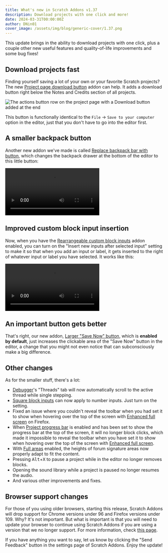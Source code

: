 ```yaml
---
title: What's new in Scratch Addons v1.37
description: Download projects with one click and more!
date: 2024-03-31T00:00:00Z
author: DNin01
cover_image: /assets/img/blog/generic-cover/1.37.png
---
```


This update brings in the ability to download projects with one click, plus a couple other new useful features and quality-of-life improvements and some bug fixes!

## Download projects fast

Finding yourself saving a lot of your own or your favorite Scratch projects? The new [Project page download button](https://scratch.mit.edu/scratch-addons-extension/settings#download-button) addon can help. It adds a download button right below the Notes and Credits section of all projects.

![The actions button row on the project page with a Download button added at the end](/assets/img/blog/v1-37-released/projectpage-download-button.png)

This button is functionally identical to the `File` → `Save to your computer` option in the editor, just that you don't have to go into the editor first.

## A smaller backpack button

Another new addon we've made is called [Replace backpack bar with button](https://scratch.mit.edu/scratch-addons-extension/settings#hide-backpack), which changes the backpack drawer at the bottom of the editor to this little button:

<video src="/assets/img/blog/v1-37-released/small-backpack-button.mp4" controls type="video/mp4" autoplay loop></video>

## Improved custom block input insertion

Now, when you have the [Rearrangeable custom block inputs](https://scratch.mit.edu/scratch-addons-extension/settings#reorder-custom-inputs) addon enabled, you can turn on the "Insert new inputs after selected input" setting to make it so that when you add an input or label, it gets inserted to the right of whatever input or label you have selected. It works like this:

<video src="/assets/img/blog/v1-37-released/better-parameters.mp4" controls type="video/mp4" autoplay loop></video>

## An important button gets better

That's right, our new addon, [Larger "Save Now" button](https://scratch.mit.edu/scratch-addons-extension/settings#big-save-button), which is **enabled by default**, just increases the clickable area of the "Save Now" button in the editor, a change that you might not even notice that can subconsciously make a big difference.

## Other changes

As for the smaller stuff, there's a lot:
- [Debugger](https://scratch.mit.edu/scratch-addons-extension/settings#debugger)'s "Threads" tab will now automatically scroll to the active thread while single stepping.
- [Square block inputs](https://scratch.mit.edu/scratch-addons-extension/settings#editor-square-inputs) can now apply to number inputs. Just turn on the setting.
- Fixed an issue where you couldn't reveal the toolbar when you had set it to show when hovering over the top of the screen with [Enhanced full screen](https://scratch.mit.edu/scratch-addons-extension/settings#fullscreen) on Firefox.
- When [Project progress bar](https://scratch.mit.edu/scratch-addons-extension/settings#progress-bar) is enabled and has been set to show the progress bar at the top of the screen, it will no longer block clicks, which made it impossible to reveal the toolbar when you have set it to show when hovering over the top of the screen with [Enhanced full screen](https://scratch.mit.edu/scratch-addons-extension/settings#fullscreen).
- With [Full areas](https://scratch.mit.edu/scratch-addons-extension/settings#full-signature) enabled, the heights of forum signature areas now properly adapt to fit the content.
- Pressing <kbd>Alt</kbd>+<kbd>X</kbd> to pause a project while in the editor no longer removes blocks.
- Opening the sound library while a project is paused no longer resumes the audio.
- And various other improvements and fixes.

## Browser support changes

For those of you using older browsers, starting this release, Scratch Addons will drop support for Chrome versions under 96 and Firefox versions under 109. Why? It's not important. But what is important is that you will need to update your browser to continue using Scratch Addons if you are using a version that we no longer support. For more information, check [this page](https://scratchaddons.com/unsupported-browser/).

If you have anything you want to say, let us know by clicking the "Send Feedback" button in the settings page of Scratch Addons. Enjoy the update!
